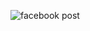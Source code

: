 ![facebook post](https://user-images.githubusercontent.com/81379187/132991107-66e6e457-9253-491c-8d0b-87d445257bc6.png)

